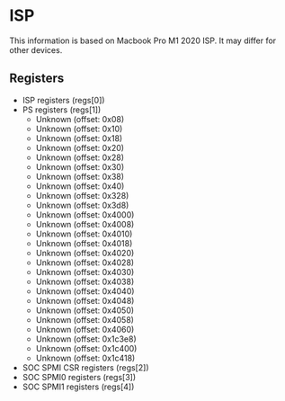 # ISP 
This information is based on Macbook Pro M1 2020 ISP. It may differ for other devices.

## Registers 

- ISP registers (regs[0])
- PS registers (regs[1])
    - Unknown (offset: 0x08)
    - Unknown (offset: 0x10)
    - Unknown (offset: 0x18) 
    - Unknown (offset: 0x20)
    - Unknown (offset: 0x28)
    - Unknown (offset: 0x30)
    - Unknown (offset: 0x38)
    - Unknown (offset: 0x40) 
    - Unknown (offset: 0x328)
    - Unknown (offset: 0x3d8)      
    - Unknown (offset: 0x4000) 
    - Unknown (offset: 0x4008)
    - Unknown (offset: 0x4010)
    - Unknown (offset: 0x4018)
    - Unknown (offset: 0x4020)
    - Unknown (offset: 0x4028)
    - Unknown (offset: 0x4030)
    - Unknown (offset: 0x4038)
    - Unknown (offset: 0x4040)
    - Unknown (offset: 0x4048)
    - Unknown (offset: 0x4050)
    - Unknown (offset: 0x4058)
    - Unknown (offset: 0x4060)
    - Unknown (offset: 0x1c3e8)
    - Unknown (offset: 0x1c400)
    - Unknown (offset: 0x1c418)   
- SOC SPMI CSR registers (regs[2])
- SOC SPMI0 registers (regs[3])
- SOC SPMI1 registers (regs[4])



